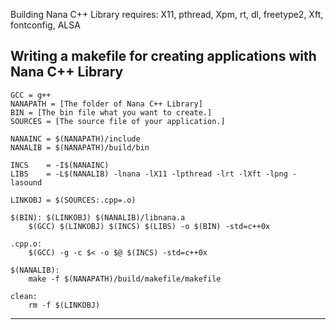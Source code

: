 Building Nana C++ Library
requires:
X11, pthread, Xpm, rt, dl, freetype2, Xft, fontconfig, ALSA

Writing a makefile for creating applications with Nana C++ Library
-------------------
```
GCC	= g++
NANAPATH = [The folder of Nana C++ Library]
BIN	= [The bin file what you want to create.]
SOURCES = [The source file of your application.]

NANAINC	= $(NANAPATH)/include
NANALIB = $(NANAPATH)/build/bin

INCS	= -I$(NANAINC)
LIBS	= -L$(NANALIB) -lnana -lX11 -lpthread -lrt -lXft -lpng -lasound

LINKOBJ	= $(SOURCES:.cpp=.o)

$(BIN): $(LINKOBJ) $(NANALIB)/libnana.a
	$(GCC) $(LINKOBJ) $(INCS) $(LIBS) -o $(BIN) -std=c++0x

.cpp.o:
	$(GCC) -g -c $< -o $@ $(INCS) -std=c++0x

$(NANALIB):
	make -f $(NANAPATH)/build/makefile/makefile

clean:
	rm -f $(LINKOBJ)
```
-------------------
